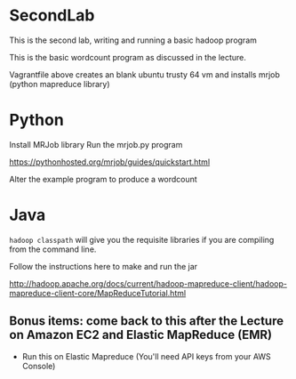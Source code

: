 # SecondLab
This is the second lab, writing and running a basic hadoop program

This is the basic wordcount program as discussed in the lecture.

Vagrantfile above creates an blank ubuntu trusty 64 vm and installs mrjob (python mapreduce library)

# Python

Install MRJob library
Run the mrjob.py program

<https://pythonhosted.org/mrjob/guides/quickstart.html>

Alter the example program to produce a wordcount

# Java

`hadoop classpath` will give you the requisite libraries if you are compiling
from the command line.

Follow the instructions here to make and run the jar

<http://hadoop.apache.org/docs/current/hadoop-mapreduce-client/hadoop-mapreduce-client-core/MapReduceTutorial.html>

## Bonus items: come back to this after the Lecture on Amazon EC2 and Elastic MapReduce (EMR)

* Run this on Elastic Mapreduce (You'll need API keys from your AWS Console)

